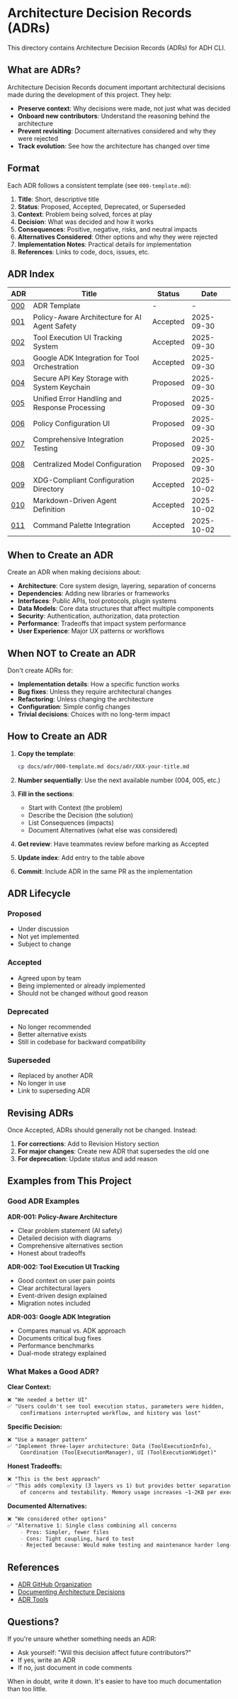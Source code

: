 # Architecture Decision Records (ADRs)

This directory contains Architecture Decision Records (ADRs) for ADH CLI.

## What are ADRs?

Architecture Decision Records document important architectural decisions made during the development of this project. They help:

- **Preserve context**: Why decisions were made, not just what was decided
- **Onboard new contributors**: Understand the reasoning behind the architecture
- **Prevent revisiting**: Document alternatives considered and why they were rejected
- **Track evolution**: See how the architecture has changed over time

## Format

Each ADR follows a consistent template (see `000-template.md`):

1. **Title**: Short, descriptive title
2. **Status**: Proposed, Accepted, Deprecated, or Superseded
3. **Context**: Problem being solved, forces at play
4. **Decision**: What was decided and how it works
5. **Consequences**: Positive, negative, risks, and neutral impacts
6. **Alternatives Considered**: Other options and why they were rejected
7. **Implementation Notes**: Practical details for implementation
8. **References**: Links to code, docs, issues, etc.

## ADR Index

| ADR | Title | Status | Date |
|-----|-------|--------|------|
| [000](000-template.md) | ADR Template | - | - |
| [001](001-policy-aware-architecture.md) | Policy-Aware Architecture for AI Agent Safety | Accepted | 2025-09-30 |
| [002](002-tool-execution-ui-tracking.md) | Tool Execution UI Tracking System | Accepted | 2025-09-30 |
| [003](003-google-adk-integration.md) | Google ADK Integration for Tool Orchestration | Accepted | 2025-09-30 |
| [004](004-secure-api-key-storage.md) | Secure API Key Storage with System Keychain | Proposed | 2025-09-30 |
| [005](005-unified-error-handling.md) | Unified Error Handling and Response Processing | Proposed | 2025-09-30 |
| [006](006-policy-configuration-ui.md) | Policy Configuration UI | Proposed | 2025-09-30 |
| [007](007-comprehensive-integration-tests.md) | Comprehensive Integration Testing | Proposed | 2025-09-30 |
| [008](008-centralized-model-configuration.md) | Centralized Model Configuration | Proposed | 2025-09-30 |
| [009](009-xdg-compliant-configuration.md) | XDG-Compliant Configuration Directory | Accepted | 2025-10-02 |
| [010](010-markdown-driven-agent-definition.md) | Markdown-Driven Agent Definition | Accepted | 2025-10-02 |
| [011](011-command-palette-integration.md) | Command Palette Integration | Accepted | 2025-10-02 |

## When to Create an ADR

Create an ADR when making decisions about:

- **Architecture**: Core system design, layering, separation of concerns
- **Dependencies**: Adding new libraries or frameworks
- **Interfaces**: Public APIs, tool protocols, plugin systems
- **Data Models**: Core data structures that affect multiple components
- **Security**: Authentication, authorization, data protection
- **Performance**: Tradeoffs that impact system performance
- **User Experience**: Major UX patterns or workflows

## When NOT to Create an ADR

Don't create ADRs for:

- **Implementation details**: How a specific function works
- **Bug fixes**: Unless they require architectural changes
- **Refactoring**: Unless changing the architecture
- **Configuration**: Simple config changes
- **Trivial decisions**: Choices with no long-term impact

## How to Create an ADR

1. **Copy the template**:
   ```bash
   cp docs/adr/000-template.md docs/adr/XXX-your-title.md
   ```

2. **Number sequentially**: Use the next available number (004, 005, etc.)

3. **Fill in the sections**:
   - Start with Context (the problem)
   - Describe the Decision (the solution)
   - List Consequences (impacts)
   - Document Alternatives (what else was considered)

4. **Get review**: Have teammates review before marking as Accepted

5. **Update index**: Add entry to the table above

6. **Commit**: Include ADR in the same PR as the implementation

## ADR Lifecycle

### Proposed
- Under discussion
- Not yet implemented
- Subject to change

### Accepted
- Agreed upon by team
- Being implemented or already implemented
- Should not be changed without good reason

### Deprecated
- No longer recommended
- Better alternative exists
- Still in codebase for backward compatibility

### Superseded
- Replaced by another ADR
- No longer in use
- Link to superseding ADR

## Revising ADRs

Once Accepted, ADRs should generally not be changed. Instead:

1. **For corrections**: Add to Revision History section
2. **For major changes**: Create new ADR that supersedes the old one
3. **For deprecation**: Update status and add reason

## Examples from This Project

### Good ADR Examples

**ADR-001: Policy-Aware Architecture**
- Clear problem statement (AI safety)
- Detailed decision with diagrams
- Comprehensive alternatives section
- Honest about tradeoffs

**ADR-002: Tool Execution UI Tracking**
- Good context on user pain points
- Clear architectural layers
- Event-driven design explained
- Migration notes included

**ADR-003: Google ADK Integration**
- Compares manual vs. ADK approach
- Documents critical bug fixes
- Performance benchmarks
- Dual-mode strategy explained

### What Makes a Good ADR?

**Clear Context:**
```markdown
❌ "We needed a better UI"
✅ "Users couldn't see tool execution status, parameters were hidden,
    confirmations interrupted workflow, and history was lost"
```

**Specific Decision:**
```markdown
❌ "Use a manager pattern"
✅ "Implement three-layer architecture: Data (ToolExecutionInfo),
    Coordination (ToolExecutionManager), UI (ToolExecutionWidget)"
```

**Honest Tradeoffs:**
```markdown
❌ "This is the best approach"
✅ "This adds complexity (3 layers vs 1) but provides better separation
    of concerns and testability. Memory usage increases ~1-2KB per execution."
```

**Documented Alternatives:**
```markdown
❌ "We considered other options"
✅ "Alternative 1: Single class combining all concerns
    - Pros: Simpler, fewer files
    - Cons: Tight coupling, hard to test
    - Rejected because: Would make testing and maintenance harder long-term"
```

## References

- [ADR GitHub Organization](https://adr.github.io/)
- [Documenting Architecture Decisions](https://cognitect.com/blog/2011/11/15/documenting-architecture-decisions)
- [ADR Tools](https://github.com/npryce/adr-tools)

## Questions?

If you're unsure whether something needs an ADR:
- Ask yourself: "Will this decision affect future contributors?"
- If yes, write an ADR
- If no, just document in code comments

When in doubt, write it down. It's easier to have too much documentation than too little.
